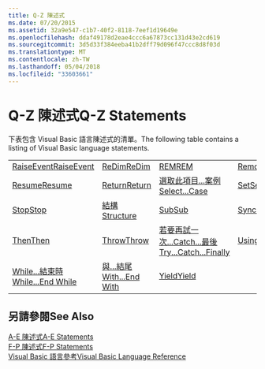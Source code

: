 ```yaml
---
title: Q-Z 陳述式
ms.date: 07/20/2015
ms.assetid: 32a9e547-c1b7-40f2-8118-7eef1d19649e
ms.openlocfilehash: ddaf49178d2eae4ccc6a67873cc131d43e2cd619
ms.sourcegitcommit: 3d5d33f384eeba41b2dff79d096f47ccc8d8f03d
ms.translationtype: MT
ms.contentlocale: zh-TW
ms.lasthandoff: 05/04/2018
ms.locfileid: "33603661"
---
```

# <a name="q-z-statements"></a><span data-ttu-id="86b21-102">Q-Z 陳述式</span><span class="sxs-lookup"><span data-stu-id="86b21-102">Q-Z Statements</span></span>
<span data-ttu-id="86b21-103">下表包含 Visual Basic 語言陳述式的清單。</span><span class="sxs-lookup"><span data-stu-id="86b21-103">The following table contains a listing of Visual Basic language statements.</span></span>  
  
|||||  
|---|---|---|---|  
|[<span data-ttu-id="86b21-104">RaiseEvent</span><span class="sxs-lookup"><span data-stu-id="86b21-104">RaiseEvent</span></span>](../../../visual-basic/language-reference/statements/raiseevent-statement.md)|[<span data-ttu-id="86b21-105">ReDim</span><span class="sxs-lookup"><span data-stu-id="86b21-105">ReDim</span></span>](../../../visual-basic/language-reference/statements/redim-statement.md)|[<span data-ttu-id="86b21-106">REM</span><span class="sxs-lookup"><span data-stu-id="86b21-106">REM</span></span>](../../../visual-basic/language-reference/statements/rem-statement.md)|[<span data-ttu-id="86b21-107">RemoveHandler</span><span class="sxs-lookup"><span data-stu-id="86b21-107">RemoveHandler</span></span>](../../../visual-basic/language-reference/statements/removehandler-statement.md)|  
|[<span data-ttu-id="86b21-108">Resume</span><span class="sxs-lookup"><span data-stu-id="86b21-108">Resume</span></span>](../../../visual-basic/language-reference/statements/resume-statement.md)|[<span data-ttu-id="86b21-109">Return</span><span class="sxs-lookup"><span data-stu-id="86b21-109">Return</span></span>](../../../visual-basic/language-reference/statements/return-statement.md)|[<span data-ttu-id="86b21-110">選取此項目...案例</span><span class="sxs-lookup"><span data-stu-id="86b21-110">Select...Case</span></span>](../../../visual-basic/language-reference/statements/select-case-statement.md)|[<span data-ttu-id="86b21-111">Set</span><span class="sxs-lookup"><span data-stu-id="86b21-111">Set</span></span>](../../../visual-basic/language-reference/statements/set-statement.md)|  
|[<span data-ttu-id="86b21-112">Stop</span><span class="sxs-lookup"><span data-stu-id="86b21-112">Stop</span></span>](../../../visual-basic/language-reference/statements/stop-statement.md)|[<span data-ttu-id="86b21-113">結構</span><span class="sxs-lookup"><span data-stu-id="86b21-113">Structure</span></span>](../../../visual-basic/language-reference/statements/structure-statement.md)|[<span data-ttu-id="86b21-114">Sub</span><span class="sxs-lookup"><span data-stu-id="86b21-114">Sub</span></span>](../../../visual-basic/language-reference/statements/sub-statement.md)|[<span data-ttu-id="86b21-115">SyncLock</span><span class="sxs-lookup"><span data-stu-id="86b21-115">SyncLock</span></span>](../../../visual-basic/language-reference/statements/synclock-statement.md)|  
|[<span data-ttu-id="86b21-116">Then</span><span class="sxs-lookup"><span data-stu-id="86b21-116">Then</span></span>](../../../visual-basic/language-reference/statements/then-statement.md)|[<span data-ttu-id="86b21-117">Throw</span><span class="sxs-lookup"><span data-stu-id="86b21-117">Throw</span></span>](../../../visual-basic/language-reference/statements/throw-statement.md)|[<span data-ttu-id="86b21-118">若要再試一次...Catch...最後</span><span class="sxs-lookup"><span data-stu-id="86b21-118">Try...Catch...Finally</span></span>](../../../visual-basic/language-reference/statements/try-catch-finally-statement.md)|[<span data-ttu-id="86b21-119">Using</span><span class="sxs-lookup"><span data-stu-id="86b21-119">Using</span></span>](../../../visual-basic/language-reference/statements/using-statement.md)|  
|[<span data-ttu-id="86b21-120">While...結束時</span><span class="sxs-lookup"><span data-stu-id="86b21-120">While...End While</span></span>](../../../visual-basic/language-reference/statements/while-end-while-statement.md)|[<span data-ttu-id="86b21-121">與...結尾</span><span class="sxs-lookup"><span data-stu-id="86b21-121">With...End With</span></span>](../../../visual-basic/language-reference/statements/with-end-with-statement.md)|[<span data-ttu-id="86b21-122">Yield</span><span class="sxs-lookup"><span data-stu-id="86b21-122">Yield</span></span>](../../../visual-basic/language-reference/statements/yield-statement.md)||  
  
## <a name="see-also"></a><span data-ttu-id="86b21-123">另請參閱</span><span class="sxs-lookup"><span data-stu-id="86b21-123">See Also</span></span>  
 [<span data-ttu-id="86b21-124">A-E 陳述式</span><span class="sxs-lookup"><span data-stu-id="86b21-124">A-E Statements</span></span>](../../../visual-basic/language-reference/statements/a-e-statements.md)  
 [<span data-ttu-id="86b21-125">F-P 陳述式</span><span class="sxs-lookup"><span data-stu-id="86b21-125">F-P Statements</span></span>](../../../visual-basic/language-reference/statements/f-p-statements.md)  
 [<span data-ttu-id="86b21-126">Visual Basic 語言參考</span><span class="sxs-lookup"><span data-stu-id="86b21-126">Visual Basic Language Reference</span></span>](../../../visual-basic/language-reference/index.md)
